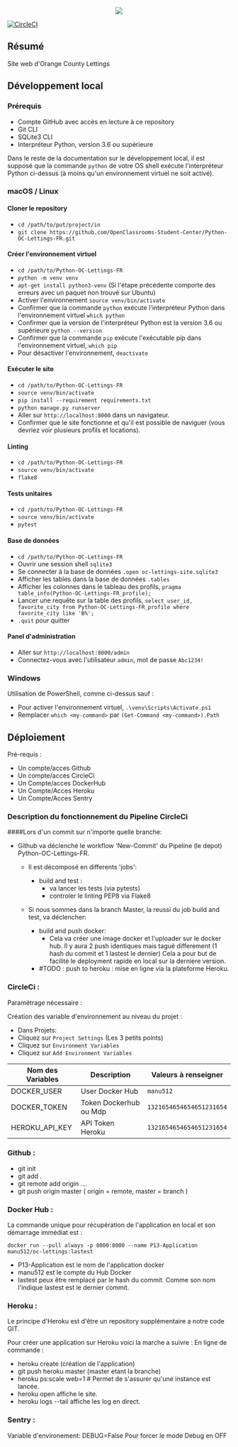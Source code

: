 <p align="center">
  <img src="https://user.oc-static.com/upload/2020/09/18/16004295603423_P11.png" />
</p>


[![CircleCI](https://circleci.com/gh/Manu512/Python-OC-Lettings-FR/tree/master.svg?style=svg)](https://circleci.com/gh/Manu512/Python-OC-Lettings-FR/tree/master)






## Résumé

Site web d'Orange County Lettings

## Développement local

### Prérequis

- Compte GitHub avec accès en lecture à ce repository
- Git CLI
- SQLite3 CLI
- Interpréteur Python, version 3.6 ou supérieure

Dans le reste de la documentation sur le développement local, il est supposé que la commande `python` de votre OS shell exécute l'interpréteur Python ci-dessus (à moins qu'un environnement virtuel ne soit activé).

### macOS / Linux

#### Cloner le repository

- `cd /path/to/put/project/in`
- `git clone https://github.com/OpenClassrooms-Student-Center/Python-OC-Lettings-FR.git`

#### Créer l'environnement virtuel

- `cd /path/to/Python-OC-Lettings-FR`
- `python -m venv venv`
- `apt-get install python3-venv` (Si l'étape précédente comporte des erreurs avec un paquet non trouvé sur Ubuntu)
- Activer l'environnement `source venv/bin/activate`
- Confirmer que la commande `python` exécute l'interpréteur Python dans l'environnement virtuel
`which python`
- Confirmer que la version de l'interpréteur Python est la version 3.6 ou supérieure `python --version`
- Confirmer que la commande `pip` exécute l'exécutable pip dans l'environnement virtuel, `which pip`
- Pour désactiver l'environnement, `deactivate`

#### Exécuter le site

- `cd /path/to/Python-OC-Lettings-FR`
- `source venv/bin/activate`
- `pip install --requirement requirements.txt`
- `python manage.py runserver`
- Aller sur `http://localhost:8000` dans un navigateur.
- Confirmer que le site fonctionne et qu'il est possible de naviguer (vous devriez voir plusieurs profils et locations).

#### Linting

- `cd /path/to/Python-OC-Lettings-FR`
- `source venv/bin/activate`
- `flake8`

#### Tests unitaires

- `cd /path/to/Python-OC-Lettings-FR`
- `source venv/bin/activate`
- `pytest`

#### Base de données

- `cd /path/to/Python-OC-Lettings-FR`
- Ouvrir une session shell `sqlite3`
- Se connecter à la base de données `.open oc-lettings-site.sqlite3`
- Afficher les tables dans la base de données `.tables`
- Afficher les colonnes dans le tableau des profils, `pragma table_info(Python-OC-Lettings-FR_profile);`
- Lancer une requête sur la table des profils, `select user_id, favorite_city from
  Python-OC-Lettings-FR_profile where favorite_city like 'B%';`
- `.quit` pour quitter

#### Panel d'administration

- Aller sur `http://localhost:8000/admin`
- Connectez-vous avec l'utilisateur `admin`, mot de passe `Abc1234!`

### Windows

Utilisation de PowerShell, comme ci-dessus sauf :

- Pour activer l'environnement virtuel, `.\venv\Scripts\Activate.ps1` 
- Remplacer `which <my-command>` par `(Get-Command <my-command>).Path`


## Déploiement

Pré-requis :

- Un compte/acces Github
- Un compte/acces CircleCi
- Un Compte/acces DockerHub
- Un Compte/Acces Heroku
- Un Compte/Acces Sentry

### Description du fonctionnement du Pipeline CircleCi

####Lors d'un commit sur n'importe quelle branche:
- Github va déclenché le workflow 'New-Commit' du Pipeline (le depot) Python-OC-Lettings-FR.
  - Il est décomposé en differents 'jobs':
    - build and test : 
      - va lancer les tests (via pytests)
      - controler le linting PEP8 via Flake8
  
  - Si nous sommes dans la branch Master, la reussi du job build and test, va déclencher:
    - build and push docker:
      - Cela va créer une image docker et l'uploader sur le docker hub.
        Il y aura 2 push identiques mais tagué differement (1 hash du commit et 1 lastest le dernier)
        Cela a pour but de facilité le deployment rapide en local sur la derniere version.
    - #TODO : push to heroku : mise en ligne via la plateforme Heroku.

### CircleCi :

Paramétrage nécessaire : 

Création des variable d'environnement au niveau du projet :

- Dans Projets: 
- Cliquez sur `Project Settings`  (Les 3 petits points)
- Cliquez sur `Environment Variables`  
- Cliquez sur `Add Environment Variables`  

|   Nom des Variables  |   Description   |   Valeurs à renseigner   |
|---    |---   |---    |
|   DOCKER_USER   |   User Docker Hub   |   `manu512`   |
|   DOCKER_TOKEN   |   Token Dockerhub ou Mdp   |   `1321654654654651231654`   |
|   HEROKU_API_KEY |  API Token Heroku  |   `1321654654654651231654`   |
### Github :

- git init
- git add .
- git remote add origin ....
- git push origin master ( origin = remote, master = branch ) 


### Docker Hub :

La commande unique pour récupération de l'application en local et son démarrage immédiat est :

`docker run --pull always -p 8000:8000 --name P13-Application manu512/oc-lettings:lastest`

- P13-Application est le nom de l'application docker  
- manu512 est le compte du Hub Docker  
- lastest peux être remplacé par le hash du commit. Comme son nom l'indique lastest est le dernier commit.


### Heroku :

Le principe d'Heroku est d'être un repository supplémentaire a notre code GIT.



Pour créer une application sur Heroku voici la marche a suivre :
En ligne de commande :  
- heroku create (création de l'application)
- git push heroku master (master etant la branche)
- heroku ps:scale web=1 # Permet de s'assurer qu'une instance est lancée.
- heroku open affiche le site.
- heroku logs --tail affiche les log en direct.

### Sentry :
Variable d'environement: DEBUG=False 
Pour forcer le mode Debug en OFF